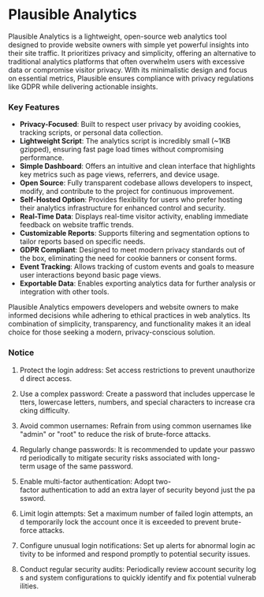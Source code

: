 # Plausible Analytics

Plausible Analytics is a lightweight, open-source web analytics tool designed to provide website owners with simple yet powerful insights into their site traffic. It prioritizes privacy and simplicity, offering an alternative to traditional analytics platforms that often overwhelm users with excessive data or compromise visitor privacy. With its minimalistic design and focus on essential metrics, Plausible ensures compliance with privacy regulations like GDPR while delivering actionable insights.

### Key Features

- **Privacy-Focused**: Built to respect user privacy by avoiding cookies, tracking scripts, or personal data collection.
- **Lightweight Script**: The analytics script is incredibly small (~1KB gzipped), ensuring fast page load times without compromising performance.
- **Simple Dashboard**: Offers an intuitive and clean interface that highlights key metrics such as page views, referrers, and device usage.
- **Open Source**: Fully transparent codebase allows developers to inspect, modify, and contribute to the project for continuous improvement.
- **Self-Hosted Option**: Provides flexibility for users who prefer hosting their analytics infrastructure for enhanced control and security.
- **Real-Time Data**: Displays real-time visitor activity, enabling immediate feedback on website traffic trends.
- **Customizable Reports**: Supports filtering and segmentation options to tailor reports based on specific needs.
- **GDPR Compliant**: Designed to meet modern privacy standards out of the box, eliminating the need for cookie banners or consent forms.
- **Event Tracking**: Allows tracking of custom events and goals to measure user interactions beyond basic page views.
- **Exportable Data**: Enables exporting analytics data for further analysis or integration with other tools.

Plausible Analytics empowers developers and website owners to make informed decisions while adhering to ethical practices in web analytics. Its combination of simplicity, transparency, and functionality makes it an ideal choice for those seeking a modern, privacy-conscious solution.

### Notice

1.  Protect the login address: Set access restrictions to prevent unauthorized direct access.
    
2.  Use a complex password: Create a password that includes uppercase letters, lowercase letters, numbers, and special characters to increase cracking difficulty.
    
3.  Avoid common usernames: Refrain from using common usernames like "admin" or "root" to reduce the risk of brute-force attacks.
    
4.  Regularly change passwords: It is recommended to update your password periodically to mitigate security risks associated with long-term usage of the same password.
    
5.  Enable multi-factor authentication: Adopt two-factor authentication to add an extra layer of security beyond just the password.
    
6.  Limit login attempts: Set a maximum number of failed login attempts, and temporarily lock the account once it is exceeded to prevent brute-force attacks.
    
7.  Configure unusual login notifications: Set up alerts for abnormal login activity to be informed and respond promptly to potential security issues.
    
8.  Conduct regular security audits: Periodically review account security logs and system configurations to quickly identify and fix potential vulnerabilities.
        